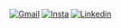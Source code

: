 [![Gmail](https://img.shields.io/badge/Gmail-D14836?style=for-the-badge&logo=gmail&logoColor=white)](https://mail.google.com/mail/u/0/?pli=1#inbox)
[![Insta](https://img.shields.io/badge/Instagram-E4405F?style=for-the-badge&logo=instagram&logoColor=white)](https://www.instagram.com/maricarolsilva)
[![Linkedin](https://img.shields.io/badge/LinkedIn-0077B5?style=for-the-badge&logo=linkedin&logoColor=white)](https://www.linkedin.com/in/mariana-silva-0673082a6/)
